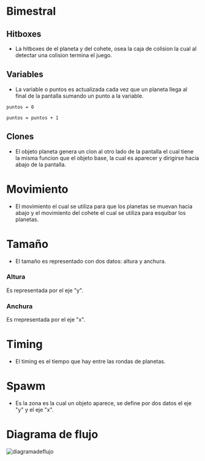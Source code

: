 # Bimestral

## Hitboxes
 - La hitboxes de el planeta y del cohete, osea la caja de colision la cual al detectar una colision termina el juego.

 ## Variables
 - La variable o puntos es actualizada cada vez que un planeta llega al final de la 
 pantalla sumando un punto a la variable.
 
 ```puntos = 0 ```
 
 ```puntos = puntos + 1```

 ## Clones

 - El objeto planeta genera un clon al otro lado de la pantalla el cual tiene la misma funcion que el objeto base, la cual es aparecer y dirigirse hacia abajo de la pantalla.

 # Movimiento
 -  El movimiento el cual se utiliza para que los planetas se muevan hacia abajo y el movimiento del cohete el cual se utiliza para esquibar los planetas.

 # Tamaño
 - El tamaño es representado con dos datos: altura y anchura.

 ### Altura
 Es representada por el eje "y".

 ### Anchura 
 Es rrepresentada por el eje "x".

 # Timing
 - El timing es el tiempo que hay entre las rondas de planetas.

# Spawm
- Es la zona es la cual un objeto aparece, se define por dos datos el eje "y" y el eje "x".

# Diagrama de flujo
![diagramadeflujo](diagrama.png)